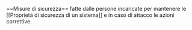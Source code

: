 ==Misure di sicurezza== fatte dalle persone incaricate per mantenere le [[Proprietà di sicurezza di un sistema]] e in caso di attacco le azioni correttive.